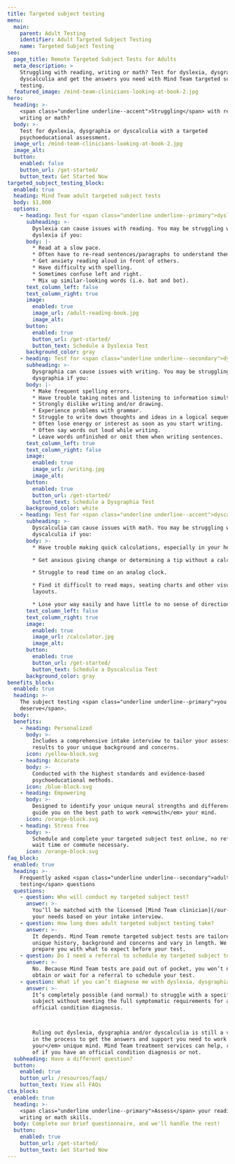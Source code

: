 ```yaml
---
title: Targeted subject testing
menu:
  main:
    parent: Adult Testing
    identifier: Adult Targeted Subject Testing
    name: Targeted Subject Testing
seo:
  page_title: Remote Targeted Subject Tests for Adults
  meta_description: >
    Struggling with reading, writing or math? Test for dyslexia, dysgraphia or
    dyscalculia and get the answers you need with Mind Team targeted subject
    testing.
  featured_image: /mind-team-clinicians-looking-at-book-2.jpg
hero:
  heading: >-
    <span class="underline underline--accent">Struggling</span> with reading,
    writing or math?
  body: >-
    Test for dyxlexia, dysgraphia or dyscalculia with a targeted
    psychoeducational assessment.
  image_url: /mind-team-clinicians-looking-at-book-2.jpg
  image_alt:
  button:
    enabled: false
    button_url: /get-started/
    button_text: Get Started Now
targeted_subject_testing_block:
  enabled: true
  heading: Mind Team adult targeted subject tests
  body: $1,000
  options:
    - heading: Test for <span class="underline underline--primary">dyslexia</span>.
      subheading: >-
        Dyslexia can cause issues with reading. You may be struggling with
        dyslexia if you:
      body: |-
        * Read at a slow pace.
        * Often have to re-read sentences/paragraphs to understand them.
        * Get anxiety reading aloud in front of others.
        * Have difficulty with spelling.
        * Sometimes confuse left and right.
        * Mix up similar-looking words (i.e. bat and bot).
      text_column_left: false
      text_column_right: true
      image:
        enabled: true
        image_url: /adult-reading-book.jpg
        image_alt:
      button:
        enabled: true
        button_url: /get-started/
        button_text: Schedule a Dyslexia Test
      background_color: gray
    - heading: Test for <span class="underline underline--secondary">dysgraphia</span>.
      subheading: >-
        Dysgraphia can cause issues with writing. You may be struggling with
        dysgraphia if you:
      body: |-
        * Make frequent spelling errors.
        * Have trouble taking notes and listening to information simultaneously.
        * Strongly dislike writing and/or drawing.
        * Experience problems with grammar.
        * Struggle to write down thoughts and ideas in a logical sequence.
        * Often lose energy or interest as soon as you start writing.
        * Often say words out loud while writing.
        * Leave words unfinished or omit them when writing sentences.
      text_column_left: true
      text_column_right: false
      image:
        enabled: true
        image_url: /writing.jpg
        image_alt:
      button:
        enabled: true
        button_url: /get-started/
        button_text: Schedule a Dysgraphia Test
      background_color: white
    - heading: Test for <span class="underline underline--accent">dyscalculia</span>.
      subheading: >-
        Dyscalculia can cause issues with math. You may be struggling with
        dyscalculia if you:
      body: >-
        * Have trouble making quick calculations, especially in your head.

        * Get anxious giving change or determining a tip without a calculator.

        * Struggle to read time on an analog clock.

        * Find it difficult to read maps, seating charts and other visual
        layouts.

        * Lose your way easily and have little to no sense of direction.
      text_column_left: false
      text_column_right: true
      image:
        enabled: true
        image_url: /calculator.jpg
        image_alt:
      button:
        enabled: true
        button_url: /get-started/
        button_text: Schedule a Dyscalculia Test
      background_color: gray
benefits_block:
  enabled: true
  heading: >-
    The subject testing <span class="underline underline--primary">you
    deserve</span>.
  body:
  benefits:
    - heading: Personalized
      body: >-
        Includes a comprehensive intake interview to tailor your assessment and
        results to your unique background and concerns.
      icon: /yellow-block.svg
    - heading: Accurate
      body: >-
        Conducted with the highest standards and evidence-based
        psychoeducational methods.
      icon: /blue-block.svg
    - heading: Empowering
      body: >-
        Designed to identify your unique neural strengths and differences and
        guide you on the best path to work <em>with</em> your mind.
      icon: /orange-block.svg
    - heading: Stress free
      body: >-
        Schedule and complete your targeted subject test online, no referral,
        wait time or commute necessary.
      icon: /orange-block.svg
faq_block:
  enabled: true
  heading: >-
    Frequently asked <span class="underline underline--secondary">adult subject
    testing</span> questions
  questions:
    - question: Who will conduct my targeted subject test?
      answer: >-
        You’ll be matched with the licensed [Mind Team clinician](/our-team/) who best fits
        your needs based on your intake interview.
    - question: How long does adult targeted subject testing take?
      answer: >-
        It depends. Mind Team remote targeted subject tests are tailored to your
        unique history, background and concerns and vary in length. We’ll
        prepare you with what to expect before your test.
    - question: Do I need a referral to schedule my targeted subject test?
      answer: >-
        No. Because Mind Team tests are paid out of pocket, you won’t need to
        obtain or wait for a referral to schedule your test.
    - question: What if you can’t diagnose me with dyslexia, dysgraphia or dyscalculia?
      answer: >-
        It’s completely possible (and normal) to struggle with a specific
        subject without meeting the full symptomatic requirements for an
        official condition diagnosis. 



        Ruling out dyslexia, dysgraphia and/or dyscalculia is still a vital step
        in the process to get the answers and support you need to work <em>with
        your</em> unique mind. Mind Team treatment services can help, regardless
        of if you have an official condition diagnosis or not.
  subheading: Have a different question?
  button:
    enabled: true
    button_url: /resources/faqs/
    button_text: View all FAQs
cta_block:
  enabled: true
  heading: >-
    <span class="underline underline--primary">Assess</span> your reading,
    writing or math skills.
  body: Complete our brief questionnaire, and we'll handle the rest!
  button:
    enabled: true
    button_url: /get-started/
    button_text: Get Started Now
---
```

